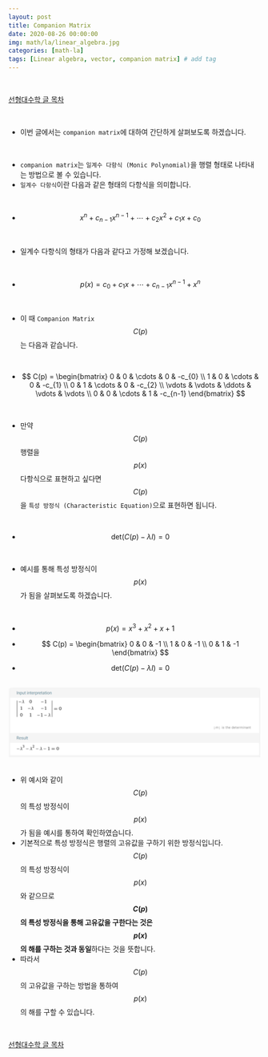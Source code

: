 ```yaml
---
layout: post
title: Companion Matrix
date: 2020-08-26 00:00:00
img: math/la/linear_algebra.jpg
categories: [math-la] 
tags: [Linear algebra, vector, companion matrix] # add tag
---
```


<br>

[선형대수학 글 목차](https://gaussian37.github.io/math-la-table/)

<br>

- 이번 글에서는 `companion matrix`에 대하여 간단하게 살펴보도록 하겠습니다.

<br>

- `companion matrix`는 `일계수 다항식 (Monic Polynomial)`을 행렬 형태로 나타내는 방법으로 볼 수 있습니다.
- `일계수 다항식`이란 다음과 같은 형태의 다항식을 의미합니다.

<br>

- $$ x^{n} + c_{n-1}x^{n-1} + \cdots + c_{2}x^{2} + c_{1}x + c_{0} $$

<br>

- 일계수 다항식의 형태가 다음과 같다고 가정해 보겠습니다.

<br>

- $$ p(x) = c_{0} + c_{1}x + \cdots + c_{n-1}x^{n-1} + x^{n} $$

<br>

- 이 때 `Companion Matrix` $$ C(p) $$ 는 다음과 같습니다.

<br>

- $$ C(p) = \begin{bmatrix} 0 & 0 & \cdots & 0 & -c_{0} \\ 1 & 0 & \cdots & 0 & -c_{1} \\ 0 & 1 & \cdots & 0 & -c_{2} \\ \vdots & \vdots & \ddots & \vdots & \vdots \\ 0 & 0 & \cdots & 1 & -c_{n-1} \end{bmatrix} $$

<br>

- 만약 $$ C(p) $$ 행렬을 $$ p(x) $$ 다항식으로 표현하고 싶다면 $$ C(p) $$ 을 `특성 방정식 (Characteristic Equation)`으로 표현하면 됩니다.

<br>

- $$ \text{det}(C(p) - \lambda I) = 0 $$

<br>

- 예시를 통해 특성 방정식이 $$ p(x) $$ 가 됨을 살펴보도록 하겠습니다.

<br>

- $$ p(x) = x^{3} + x^{2} + x + 1 $$

- $$ C(p) = \begin{bmatrix} 0 & 0 & -1 \\ 1 & 0 & -1 \\ 0 & 1 & -1 \end{bmatrix} $$

- $$ \text{det}(C(p) - \lambda I) = 0 $$

<br>
<center><img src="../assets/img/math/la/companion_matrix/1.png" alt="Drawing" style="width: 600px;"/></center>
<br>

- 위 예시와 같이 $$ C(p) $$ 의 특성 방정식이 $$ p(x) $$ 가 됨을 예시를 통하여 확인하였습니다.
- 기본적으로 특성 방정식은 행렬의 고유값을 구하기 위한 방정식입니다. $$ C(p) $$ 의 특성 방정식이 $$ p(x) $$ 와 같으므로 **$$ C(p) $$ 의 특성 방정식을 통해 고유값을 구한다는 것은 $$ p(x) $$ 의 해를 구하는 것과 동일**하다는 것을 뜻합니다.
- 따라서 $$ C(p) $$ 의 고유값을 구하는 방법을 통하여 $$ p(x) $$ 의 해를 구할 수 있습니다.

<br>

[선형대수학 글 목차](https://gaussian37.github.io/math-la-table/)

<br>

